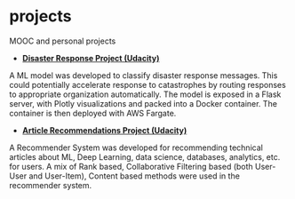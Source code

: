 # projects
MOOC and personal projects

- [**Disaster Response Project (Udacity)**](./DisasterResponse)

A ML model was developed to classify disaster response messages. This could potentially accelerate response to catastrophes by routing responses to appropriate organization automatically. The model is exposed in a Flask server, with Plotly visualizations and packed into a Docker container. The container is then deployed with AWS Fargate.

- [**Article Recommendations Project (Udacity)**](./recommendations)

A Recommender System was developed for recommending technical articles about ML, Deep Learning, data science, databases, analytics, etc. for users. A mix of Rank based, Collaborative Filtering based (both User-User and User-Item), Content based methods were used in the recommender system.